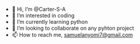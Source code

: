 - 👋 Hi, I’m @Carter-S-A
- 👀 I’m interested in coding
- 🌱 I’m currently learning python
- 💞️ I’m looking to collaborate on any pyhton project
- 📫 How to reach me, samuelanyomi7@gmail.com

<!---
Carter-S-A/Carter-S-A is a ✨ special ✨ repository because its `README.md` (this file) appears on your GitHub profile.
You can click the Preview link to take a look at your changes.
--->
